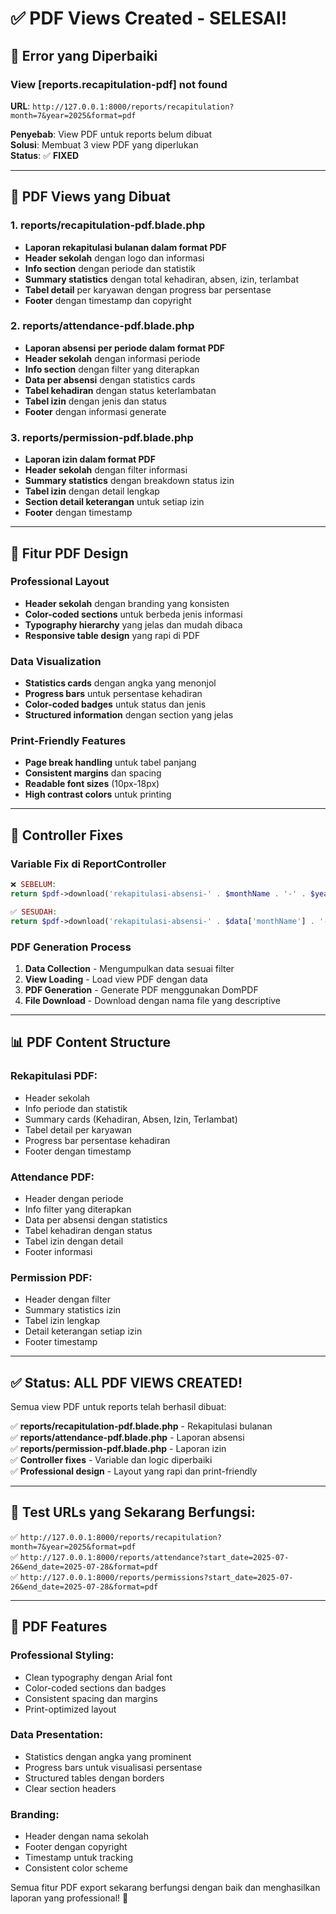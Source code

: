 # ✅ PDF Views Created - SELESAI!

## 🐛 **Error yang Diperbaiki**

### **View [reports.recapitulation-pdf] not found**
**URL**: `http://127.0.0.1:8000/reports/recapitulation?month=7&year=2025&format=pdf`

**Penyebab**: View PDF untuk reports belum dibuat  
**Solusi**: Membuat 3 view PDF yang diperlukan  
**Status**: ✅ **FIXED**

---

## 📄 **PDF Views yang Dibuat**

### **1. reports/recapitulation-pdf.blade.php**
- **Laporan rekapitulasi bulanan dalam format PDF**
- **Header sekolah** dengan logo dan informasi
- **Info section** dengan periode dan statistik
- **Summary statistics** dengan total kehadiran, absen, izin, terlambat
- **Tabel detail** per karyawan dengan progress bar persentase
- **Footer** dengan timestamp dan copyright

### **2. reports/attendance-pdf.blade.php**
- **Laporan absensi per periode dalam format PDF**
- **Header sekolah** dengan informasi periode
- **Info section** dengan filter yang diterapkan
- **Data per absensi** dengan statistics cards
- **Tabel kehadiran** dengan status keterlambatan
- **Tabel izin** dengan jenis dan status
- **Footer** dengan informasi generate

### **3. reports/permission-pdf.blade.php**
- **Laporan izin dalam format PDF**
- **Header sekolah** dengan filter informasi
- **Summary statistics** dengan breakdown status izin
- **Tabel izin** dengan detail lengkap
- **Section detail keterangan** untuk setiap izin
- **Footer** dengan timestamp

---

## 🎨 **Fitur PDF Design**

### **Professional Layout**
- **Header sekolah** dengan branding yang konsisten
- **Color-coded sections** untuk berbeda jenis informasi
- **Typography hierarchy** yang jelas dan mudah dibaca
- **Responsive table design** yang rapi di PDF

### **Data Visualization**
- **Statistics cards** dengan angka yang menonjol
- **Progress bars** untuk persentase kehadiran
- **Color-coded badges** untuk status dan jenis
- **Structured information** dengan section yang jelas

### **Print-Friendly Features**
- **Page break handling** untuk tabel panjang
- **Consistent margins** dan spacing
- **Readable font sizes** (10px-18px)
- **High contrast colors** untuk printing

---

## 🔧 **Controller Fixes**

### **Variable Fix di ReportController**
```php
❌ SEBELUM:
return $pdf->download('rekapitulasi-absensi-' . $monthName . '-' . $year . '.pdf');

✅ SESUDAH:
return $pdf->download('rekapitulasi-absensi-' . $data['monthName'] . '-' . $year . '.pdf');
```

### **PDF Generation Process**
1. **Data Collection** - Mengumpulkan data sesuai filter
2. **View Loading** - Load view PDF dengan data
3. **PDF Generation** - Generate PDF menggunakan DomPDF
4. **File Download** - Download dengan nama file yang descriptive

---

## 📊 **PDF Content Structure**

### **Rekapitulasi PDF:**
- Header sekolah
- Info periode dan statistik
- Summary cards (Kehadiran, Absen, Izin, Terlambat)
- Tabel detail per karyawan
- Progress bar persentase kehadiran
- Footer dengan timestamp

### **Attendance PDF:**
- Header dengan periode
- Info filter yang diterapkan
- Data per absensi dengan statistics
- Tabel kehadiran dengan status
- Tabel izin dengan detail
- Footer informasi

### **Permission PDF:**
- Header dengan filter
- Summary statistics izin
- Tabel izin lengkap
- Detail keterangan setiap izin
- Footer timestamp

---

## ✅ **Status: ALL PDF VIEWS CREATED!**

Semua view PDF untuk reports telah berhasil dibuat:

✅ **reports/recapitulation-pdf.blade.php** - Rekapitulasi bulanan  
✅ **reports/attendance-pdf.blade.php** - Laporan absensi  
✅ **reports/permission-pdf.blade.php** - Laporan izin  
✅ **Controller fixes** - Variable dan logic diperbaiki  
✅ **Professional design** - Layout yang rapi dan print-friendly  

---

## 🚀 **Test URLs yang Sekarang Berfungsi:**

✅ `http://127.0.0.1:8000/reports/recapitulation?month=7&year=2025&format=pdf`  
✅ `http://127.0.0.1:8000/reports/attendance?start_date=2025-07-26&end_date=2025-07-28&format=pdf`  
✅ `http://127.0.0.1:8000/reports/permissions?start_date=2025-07-26&end_date=2025-07-28&format=pdf`  

---

## 📝 **PDF Features**

### **Professional Styling:**
- Clean typography dengan Arial font
- Color-coded sections dan badges
- Consistent spacing dan margins
- Print-optimized layout

### **Data Presentation:**
- Statistics dengan angka yang prominent
- Progress bars untuk visualisasi persentase
- Structured tables dengan borders
- Clear section headers

### **Branding:**
- Header dengan nama sekolah
- Footer dengan copyright
- Timestamp untuk tracking
- Consistent color scheme

Semua fitur PDF export sekarang berfungsi dengan baik dan menghasilkan laporan yang professional! 🎉